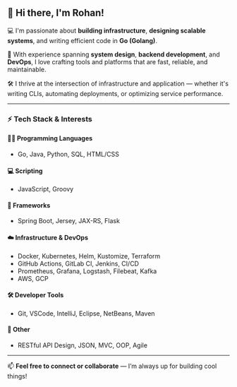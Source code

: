 ## 👋 Hi there, I'm Rohan!

💻 I'm passionate about **building infrastructure**, **designing scalable systems**, and writing efficient code in **Go (Golang)**.

🚀 With experience spanning **system design**, **backend development**, and **DevOps**, I love crafting tools and platforms that are fast, reliable, and maintainable.

🛠️ I thrive at the intersection of infrastructure and application — whether it's writing CLIs, automating deployments, or optimizing service performance.

---

### ⚡ Tech Stack & Interests

#### 👨‍💻 Programming Languages
- Go, Java, Python, SQL, HTML/CSS

#### 💻 Scripting
- JavaScript, Groovy

#### 🌱 Frameworks
- Spring Boot, Jersey, JAX-RS, Flask

#### ☁️ Infrastructure & DevOps
- Docker, Kubernetes, Helm, Kustomize, Terraform  
- GitHub Actions, GitLab CI, Jenkins, CI/CD  
- Prometheus, Grafana, Logstash, Filebeat, Kafka  
- AWS, GCP

#### 🛠️ Developer Tools
- Git, VSCode, IntelliJ, Eclipse, NetBeans, Maven

#### 🔗 Other
- RESTful API Design, JSON, MVC, OOP, Agile

---

📫 **Feel free to connect or collaborate** — I’m always up for building cool things!

